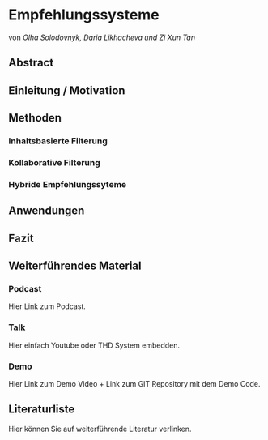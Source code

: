 # Empfehlungssysteme
von *Olha Solodovnyk, Daria Likhacheva und Zi Xun Tan*

## Abstract 

## Einleitung / Motivation

## Methoden

### Inhaltsbasierte Filterung

### Kollaborative Filterung

### Hybride Empfehlungssyteme 

## Anwendungen

## Fazit

## Weiterführendes Material

### Podcast
Hier Link zum Podcast.

### Talk
Hier einfach Youtube oder THD System embedden.

### Demo
Hier Link zum Demo Video + Link zum GIT Repository mit dem Demo Code.


## Literaturliste
Hier können Sie auf weiterführende Literatur verlinken. 